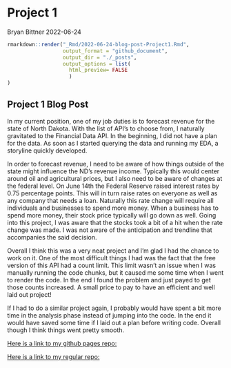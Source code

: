 Project 1
================
Bryan Bittner
2022-06-24

``` r
rmarkdown::render("_Rmd/2022-06-24-blog-post-Project1.Rmd", 
                  output_format = "github_document",
                  output_dir = "./_posts",
                  output_options = list(
                    html_preview= FALSE
                    )
)
```

## Project 1 Blog Post

In my current position, one of my job duties is to forecast revenue for
the state of North Dakota. With the list of API’s to choose from, I
naturally gravitated to the Financial Data API. In the beginning, I did
not have a plan for the data. As soon as I started querying the data and
running my EDA, a storyline quickly developed.

In order to forecast revenue, I need to be aware of how things outside
of the state might influence the ND’s revenue income. Typically this
would center around oil and agricultural prices, but I also need to be
aware of changes at the federal level. On June 14th the Federal Reserve
raised interest rates by 0.75 percentage points. This will in turn raise
rates on everyone as well as any company that needs a loan. Naturally
this rate change will require all individuals and businesses to spend
more money. When a business has to spend more money, their stock price
typically will go down as well. Going into this project, I was aware
that the stocks took a bit of a hit when the rate change was made. I was
not aware of the anticipation and trendline that accompanies the said
decision.

Overall I think this was a very neat project and I’m glad I had the
chance to work on it. One of the most difficult things I had was the
fact that the free version of this API had a count limit. This limit
wasn’t an issue when I was manually running the code chunks, but it
caused me some time when I went to render the code. In the end I found
the problem and just payed to get those counts increased. A small price
to pay to have an efficient and well laid out project!

If I had to do a similar project again, I probably would have spent a
bit more time in the analysis phase instead of jumping into the code. In
the end it would have saved some time if I laid out a plan before
writing code. Overall though I think things went pretty smooth.

[Here is a link to my github pages repo:](https://bbittne.github.io/)

[Here is a link to my regular
repo:](https://github.com/bbittne/Project1)
